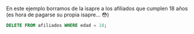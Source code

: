 En este ejemplo borramos de la isapre a los afiliados que cumplen 18 años (es hora de pagarse su propia isapre... :flushed:)

```sql 
DELETE FROM afiliados WHERE edad = 18; 
```

